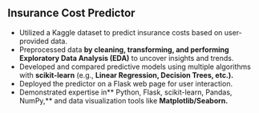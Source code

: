 ## Insurance Cost Predictor
* Utilized a Kaggle dataset to predict insurance costs based on user-provided data.
* Preprocessed data **by cleaning, transforming, and performing Exploratory Data Analysis (EDA)** to
uncover insights and trends.
* Developed and compared predictive models using multiple algorithms with **scikit-learn** (e.g., **Linear
Regression, Decision Trees, etc.).**
* Deployed the predictor on a Flask web page for user interaction.
* Demonstrated expertise in** Python, Flask, scikit-learn, Pandas, NumPy,** and data visualization tools like
**Matplotlib/Seaborn.**
